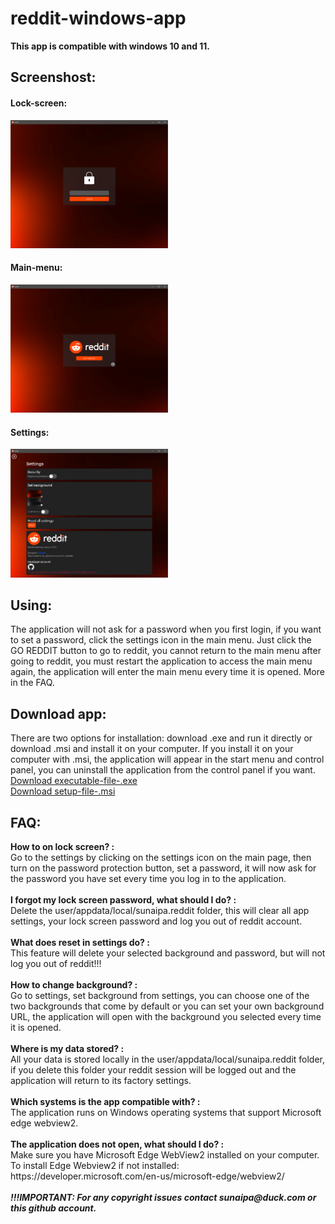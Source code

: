 # reddit-windows-app

<b>This app is compatible with windows 10 and 11.</b>

<h2>Screenshost:</h2>

<h4>Lock-screen:</h4>
<img width="50%" src="https://github.com/sunaipa5/reddit-windows-app/blob/main/img/lock-screen.PNG">
<h4>Main-menu:</h4>
<img width="50%" src="https://github.com/sunaipa5/reddit-windows-app/blob/main/img/main-menu.PNG">
<h4>Settings:</h4>
<img width="50%" src="https://github.com/sunaipa5/reddit-windows-app/blob/main/img/settings.PNG">

<h2>Using:</h2>
The application will not ask for a password when you first login, if you want to set a password, click the settings icon in the main menu. Just click the GO REDDIT button to go to reddit, you cannot return to the main menu after going to reddit, you must restart the application to access the main menu again, the application will enter the main menu every time it is opened. More in the FAQ.

<h2>Download app:</h2>
  There are two options for installation: download .exe and run it directly or download .msi and install it on your computer. If you install it on your computer with .msi, the application will appear in the start menu and control panel, you can uninstall the application from the control panel if you want.
  <br>
  <a href="https://raw.githubusercontent.com/sunaipa5/reddit-windows-app/main/downloads/reddit-executable.zip">Download executable-file-.exe</a>
  <br>
  <a href="https://raw.githubusercontent.com/sunaipa5/reddit-windows-app/main/downloads/reddit-setup.zip" >Download setup-file-.msi </a>
  
<h2>FAQ:</h2>
<b>How to on lock screen? :</b><br>
Go to the settings by clicking on the settings icon on the main page, then turn on the password protection button, set a password, it will now ask for the password you have set every time you log in to the application.
<br>
<br>
<b>I forgot my lock screen password, what should I do? :</b><br>
Delete the user/appdata/local/sunaipa.reddit folder, this will clear all app settings, your lock screen password and log you out of reddit account.
<br>
<br>
<b>What does reset in settings do? :</b><br>
This feature will delete your selected background and password, but will not log you out of reddit!!!
<br>
<br>
<b>How to change background? :</b><br>
Go to settings, set background from settings, you can choose one of the two backgrounds that come by default or you can set your own background URL, the application will open with the background you selected every time it is opened.
<br>
<br>
<b>Where is my data stored? :</b><br>
All your data is stored locally in the user/appdata/local/sunaipa.reddit folder, if you delete this folder your reddit session will be logged out and the application will return to its factory settings.
<br>
<br>
<b>Which systems is the app compatible with? :</b><br>
The application runs on Windows operating systems that support Microsoft edge webview2.
<br>
<br>
<b>The application does not open, what should I do? :</b><br>
Make sure you have Microsoft Edge WebView2 installed on your computer. <br>
To install Edge Webview2 if not installed: https://developer.microsoft.com/en-us/microsoft-edge/webview2/
<br>
<br>
<b><i>!!!IMPORTANT: For any copyright issues contact sunaipa@duck.com or this github account.<i></b>
